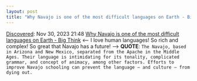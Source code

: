 ```yaml
---
layout: post
title: "Why Navajo is one of the most difficult languages on Earth - Big Think"
---
```

[Discovered](http://rolandtanglao.com/2020/07/29/p1-blogthis-checkvist-list-links-to-blog/): Nov 30, 2023 21:48 [Why Navajo is one of the most difficult languages on Earth - Big Think](https://bigthink.com/high-culture/navajo-language/?utm_source=pocket-newtab-en-us) <-- I love human languages! So rich and complex! So great that Navajo has a future! --> **QUOTE**: `The Navajo, based in Arizona and New Mexico, separated from the Apache in the Middle Ages. Their language is intimidating for its tonality, complicated grammar, and concept of animacy, among other factors. Efforts to improve Navajo schooling can prevent the language — and culture — from dying out.`
